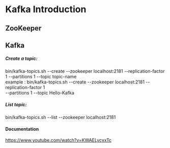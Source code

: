 # Kafka Introduction

## ZooKeeper

## Kafka

##### Create a topic:
bin/kafka-topics.sh --create --zookeeper localhost:2181 --replication-factor 1 
--partitions 1 --topic topic-name   
example : bin/kafka-topics.sh --create --zookeeper localhost:2181 --replication-factor 1   
          --partitions 1 --topic Hello-Kafka   


##### List topic:
bin/kafka-topics.sh --list --zookeeper localhost:2181


#### Documentation
https://www.youtube.com/watch?v=KWAELycyxTc